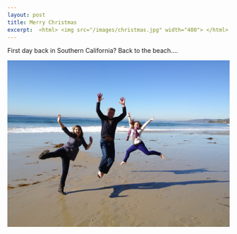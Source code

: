```yaml
---
layout: post
title: Merry Christmas
excerpt:  <html> <img src="/images/christmas.jpg" width="400"> </html>
---
```


First day back in Southern California?  Back to the beach.... 

 <html> <img class="scale-with-grid" src="/images/christmas.jpg" width="600"> </html>
